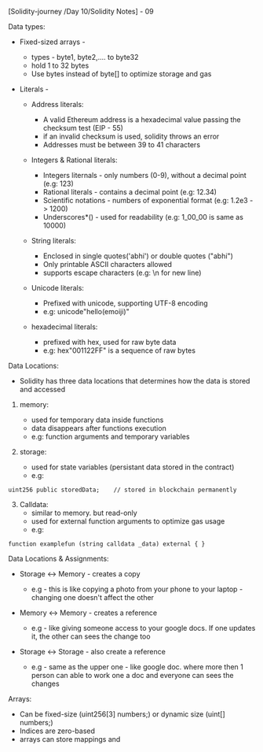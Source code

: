 
[Solidity-journey /Day 10/Solidity Notes] - 09


Data types:

- Fixed-sized arrays - 
    - types - byte1, byte2,.... to byte32 
    - hold 1 to 32 bytes 
    - Use bytes instead of byte[] to optimize storage and gas 

- Literals - 
    - Address literals:
        - A valid Ethereum address is a hexadecimal value passing the checksum test (EIP - 55)
        - if an invalid checksum is used, solidity throws an error
        - Addresses must be between 39 to 41 characters
    
    - Integers & Rational literals:
        - Integers liternals - only numbers (0-9), without a decimal point (e.g: 123)
        - Rational literals  - contains a decimal point (e.g: 12.34)
        - Scientific notations - numbers of exponential format (e.g: 1.2e3 -> 1200)
        - Underscores*() - used for readability (e.g: 1_00_00 is same as 10000)
    
    - String literals: 
        - Enclosed in single quotes('abhi') or double quotes ("abhi") 
        - Only printable ASCII characters allowed 
        - supports escape characters (e.g: \n for new line)
    
    - Unicode literals:
        - Prefixed with unicode, supporting UTF-8 encoding
        - e.g: unicode"hello(emoiji)" 
    
    - hexadecimal literals:
        - prefixed with hex, used for raw byte data 
        - e.g: hex"001122FF" is a sequence of raw bytes 


Data Locations: 

- Solidity has three data locations that determines how the data is stored and accessed 

1. memory: 
    - used for temporary data inside functions 
    - data disappears after functions execution 
    - e.g: function arguments and temporary variables 

2. storage:
    - used for state variables (persistant data stored in the contract)
    - e.g: 
```
uint256 public storedData;    // stored in blockchain permanently 
```

3. Calldata: 
    - similar to memory. but read-only 
    - used for external function arguments to optimize gas usage 
    - e.g: 
```
function examplefun (string calldata _data) external { }
```


Data Locations & Assignments:

- Storage <-> Memory - creates a copy 
    - e.g - this is like copying a photo from your phone to your laptop - changing one doesn't affect the other 

- Memory <-> Memory - creates a reference 
     - e.g - like giving someone access to your google docs. If one updates it, the other can sees the change too 

 - Storage <-> Storage - also create a reference 
     - e.g - same as the upper one - like google doc. where more then 1 person can able to work one a doc and everyone can sees the changes



Arrays: 

- Can be fixed-size (uint256[3] numbers;) or dynamic size (uint[] numbers;)
- Indices are zero-based 
- arrays can store mappings and 